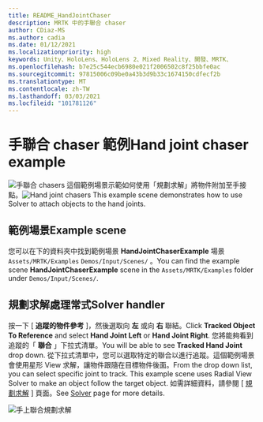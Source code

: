 ```yaml
---
title: README_HandJointChaser
description: MRTK 中的手聯合 chaser
author: CDiaz-MS
ms.author: cadia
ms.date: 01/12/2021
ms.localizationpriority: high
keywords: Unity、HoloLens、HoloLens 2、Mixed Reality、開發、MRTK、
ms.openlocfilehash: b7e25c544ecb6980e021f2006502c8f25bbfe0ac
ms.sourcegitcommit: 97815006c09be0a43b3d9b33c1674150cdfecf2b
ms.translationtype: MT
ms.contentlocale: zh-TW
ms.lasthandoff: 03/03/2021
ms.locfileid: "101781126"
---
```

# <a name="hand-joint-chaser-example"></a><span data-ttu-id="bce76-104">手聯合 chaser 範例</span><span class="sxs-lookup"><span data-stu-id="bce76-104">Hand joint chaser example</span></span>

<span data-ttu-id="bce76-105">![手聯合 chasers ](images/hand-joint-chaser/MRTK_HandJointChaser_Main.jpg) 這個範例場景示範如何使用「規劃求解」將物件附加至手接點。</span><span class="sxs-lookup"><span data-stu-id="bce76-105">![Hand joint chasers](images/hand-joint-chaser/MRTK_HandJointChaser_Main.jpg) This example scene demonstrates how to use Solver to attach objects to the hand joints.</span></span>

## <a name="example-scene"></a><span data-ttu-id="bce76-106">範例場景</span><span class="sxs-lookup"><span data-stu-id="bce76-106">Example scene</span></span>

<span data-ttu-id="bce76-107">您可以在下的資料夾中找到範例場景 **HandJointChaserExample** 場景 `Assets/MRTK/Examples` `Demos/Input/Scenes/` 。</span><span class="sxs-lookup"><span data-stu-id="bce76-107">You can find the example scene **HandJointChaserExample** scene in the `Assets/MRTK/Examples` folder under `Demos/Input/Scenes/`.</span></span>

## <a name="solver-handler"></a><span data-ttu-id="bce76-108">規劃求解處理常式</span><span class="sxs-lookup"><span data-stu-id="bce76-108">Solver handler</span></span>

<span data-ttu-id="bce76-109">按一下 [ **追蹤的物件參考** ]，然後選取向 **左** 或向 **右** 聯結。</span><span class="sxs-lookup"><span data-stu-id="bce76-109">Click **Tracked Object To Reference** and select **Hand Joint Left** or **Hand Joint Right**.</span></span> <span data-ttu-id="bce76-110">您將能夠看到追蹤的「 **聯合** 」下拉式清單。</span><span class="sxs-lookup"><span data-stu-id="bce76-110">You will be able to see **Tracked Hand Joint** drop down.</span></span> <span data-ttu-id="bce76-111">從下拉式清單中，您可以選取特定的聯合以進行追蹤。這個範例場景會使用星形 View 求解，讓物件跟隨在目標物件後面。</span><span class="sxs-lookup"><span data-stu-id="bce76-111">From the drop down list, you can select specific joint to track. This example scene uses Radial View Solver to make an object follow the target object.</span></span> <span data-ttu-id="bce76-112">如需詳細資料，請參閱 [ [規劃求解](ux-building-blocks/solvers/solver.md) ] 頁面。</span><span class="sxs-lookup"><span data-stu-id="bce76-112">See [Solver](ux-building-blocks/solvers/solver.md) page for more details.</span></span>

![手上聯合規劃求解](images/hand-joint-chaser/MRTK_Solver_HandJoint.jpg)
